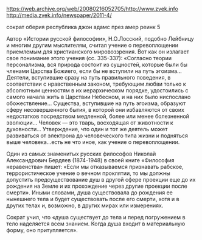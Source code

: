 https://web.archive.org/web/20080216052705/http://www.zvek.info
http://media.zvek.info/newspaper/2011-4/

сократ оберия республика
джон адамс през амер
реинк 5

Автор «Истории русской философии», Н.О.Лосский, подобно Лейбницу и многим другим мыслителям, считал учение о перевоплощении приемлемым для христианского мировоззрения. Вот как он излагает свое понимание этого учения (сс. 335-337): «Согласно теории персонализма, вся природа состоит из сущностей, которые были бы членами Царства Божиего, если бы не вступили на путь эгоизма... Деятели, вступившие сразу на путь правильного поведения, в соответствии с нравственным законом, требующим любви только к абсолютным ценностям в их иерархическом порядке, удостоились с самого начала жить в Царствии Небесном, и на них было ниспослано обожествление... Существа, вступившие на путь эгоизма, образуют сферу несовершенного бытия, в которой они избавляются от своих недостатков посредством медленной, более или менее болезненной эволюции... Человек — это тварь, восходящая от животности к духовности... Утверждение, что один и тот же деятель может развиваться от электрона до человеческого типа жизни и подняться выше человека...есть не что иное, как учение о перевоплощении.

Один из самых знаменитых русских философов Николай Александрович Бердяев (1874-1948) в своей книге «Философия неравенства» пишет: «Если мы отказываемся признавать рабское, террористическое учение о вечном проклятии, то мы должны допустить предсуществование душ в другой сфере проекции еще до их рождения на Земле и их прохождение через другие проекции после смерти». Иными словами, душа существовала до рождения ее нынешнего тела и будет существовать после его смерти, хотя и в других телах и, возможно, в других мирах или измерениях.

Сократ учил, что «душа существует до тела и перед погружением в тело наделяется всем знанием. Когда душа входит в материальную форму, оно притупляется».